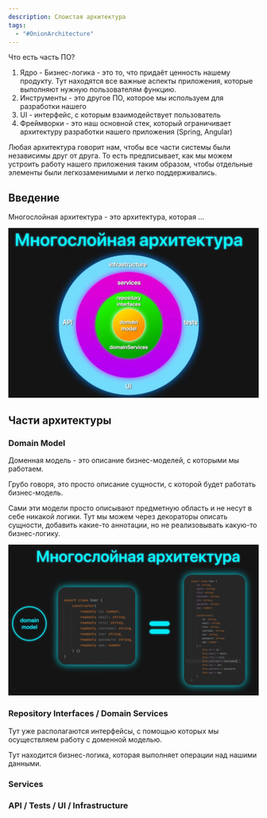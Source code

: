 ```yaml
---
description: Слоистая архитектура
tags:
  - "#OnionArchitecture"
---
```


Что есть часть ПО?

1. Ядро - Бизнес-логика - это то, что придаёт ценность нашему продукту. Тут находятся все важные аспекты приложения, которые выполняют нужную пользователям функцию.
2. Инструменты - это другое ПО, которое мы используем для разработки нашего
3. UI - интерфейс, с которым взаимодействует пользователь
4. Фреймворки - это наш основной стек, который ограничивает архитектуру разработки нашего приложения (Spring, Angular)

Любая архитектура говорит нам, чтобы все части системы были независимы друг от друга. То есть предписывает, как мы можем устроить работу нашего приложения таким образом, чтобы отдельные элементы были легкозаменимыми и легко поддерживались.

## Введение

Многослойная архитектура - это архитектура, которая ...

![](_png/Pasted%20image%2020241027135743.png)

## Части архитектуры
### Domain Model

Доменная модель - это описание бизнес-моделей, с которыми мы работаем.

Грубо говоря, это просто описание сущности, с которой будет работать бизнес-модель.

Сами эти модели просто описывают предметную область и не несут в себе никакой логики. Тут мы можем через декораторы описать сущности, добавить какие-то аннотации, но не реализовывать какую-то бизнес-логику.

![](_png/Pasted%20image%2020241027140036.png)

### Repository Interfaces / Domain Services

Тут уже располагаются интерфейсы, с помощью которых мы осуществляем работу с доменной моделью.

Тут находится бизнес-логика, которая выполняет операции над нашими данными.

### Services



### API / Tests / UI / Infrastructure




